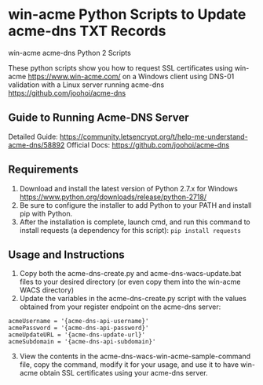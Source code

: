 # win-acme Python Scripts to Update acme-dns TXT Records

win-acme acme-dns Python 2 Scripts

These python scripts show you how to request SSL certificates using win-acme <https://www.win-acme.com/> on a Windows client using DNS-01 validation with a Linux server running acme-dns <https://github.com/joohoi/acme-dns>

## Guide to Running Acme-DNS Server

Detailed Guide:  https://community.letsencrypt.org/t/help-me-understand-acme-dns/58892
Official Docs:  https://github.com/joohoi/acme-dns

## Requirements

1. Download and install the latest version of Python 2.7.x for Windows <https://www.python.org/downloads/release/python-2718/>
2. Be sure to configure the installer to add Python to your PATH and install pip with Python.
3. After the installation is complete, launch cmd, and run this command to install requests (a dependency for this script): `pip install requests`

## Usage and Instructions

1. Copy both the acme-dns-create.py and acme-dns-wacs-update.bat files to your desired directory (or even copy them into the win-acme WACS directory)
2. Update the variables in the acme-dns-create.py script with the values obtained from your register endpoint on the acme-dns server:

```
acmeUsername = '{acme-dns-api-username}'
acmePassword = '{acme-dns-api-password}'
acmeUpdateURL = '{acme-dns-update-url}'
acmeSubdomain = '{acme-dns-api-subdomain}'
```

3. View the contents in the acme-dns-wacs-win-acme-sample-command file, copy the command, modify it for your usage, and use it to have win-acme obtain SSL certificates using your acme-dns server. 
